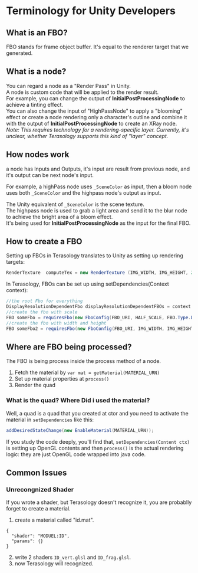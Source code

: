 # Terminology for Unity Developers

## What is an FBO?

FBO stands for frame object buffer. It's equal to the renderer target that we generated.  

## What is a node?

You can regard a node as a "Render Pass" in Unity.  
A node is custom code that will be applied to the render result.  
For example, you can change the output of **InitialPostProcessingNode** to achieve a tinting effect.  
You can also change the input of "HighPassNode" to apply a "blooming" effect or create a node rendering only a character's outline and combine it with the output of **InitialPostProcessingNode** to create an XRay node.  
_Note: This requires technology for a rendering-specific layer. Currently, it's unclear, whether Terasology supports this kind of  "layer" concept._

## How nodes work

a node has Inputs and Outputs, it's input are result from previous node, and it's output can be next node's input.  

For example, a highPass node uses `_SceneColor` as input, then a bloom node uses both `_SceneColor` and the highpass node's output as input.  

The Unity equivalent of `_SceneColor` is the scene texture.  
The highpass node is used to grab a light area and send it to the blur node to achieve the bright area of a bloom effect.  
It's being used for **InitialPostProcessingNode** as the input for the final FBO.  

## How to create a FBO

Setting up FBOs in Terasology translates to Unity as setting up rendering targets:

```C#
RenderTexture  computeTex = new RenderTexture (IMG_WIDTH, IMG_HEIGHT, 24);

```

In Terasology, FBOs can be set up using setDependencies(Context context):

```java
//the root Fbo for everything
DisplayResolutionDependentFbo displayResolutionDependentFBOs = context.get(DisplayResolutionDependentFbo.class);
//create the fbo with scale
FBO someFbo = requiresFbo(new FboConfig(FBO_URI, HALF_SCALE, FBO.Type.DEFAULT), displayResolutionDependentFBOs);
//create the fbo with width and height
FBO someFbo2 = requiresFbo(new FboConfig(FBO_URI, IMG_WIDTH, IMG_HEIGHT, FBO.Type.NO_COLOR), displayResolutionDependentFBOs);
```

## Where are FBO being processed?

The FBO is being process inside the process method of a node.
1. Fetch the material by `var mat = getMaterial(MATERIAL_URN)`
2. Set up material properties at `process()`
3. Render the quad

### What is the quad? Where Did i used the material?

Well, a quad is a quad that you created at ctor
and you need to activate the material in `setDependencies` like this:

```java
addDesiredStateChange(new EnableMaterial(MATERIAL_URN));
```

If you study the code deeply, you'll find that, `setDependencies(Content ctx)` is setting up OpenGL contents and then `process()` is the actual rendering logic: they are just OpenGL code wrapped into java code.

## Common Issues

### Unrecongnized Shader

If you wrote a shader, but Terasology doesn't recognize it, you are probablly forget to create a material.

1. create a material called "id.mat".  

```
{
  "shader": "MODUEL:ID",
  "params": {}
}
```

2. write 2 shaders `ID_vert.glsl` and `ID_frag.glsl`.
3. now Terasology will recognized.
